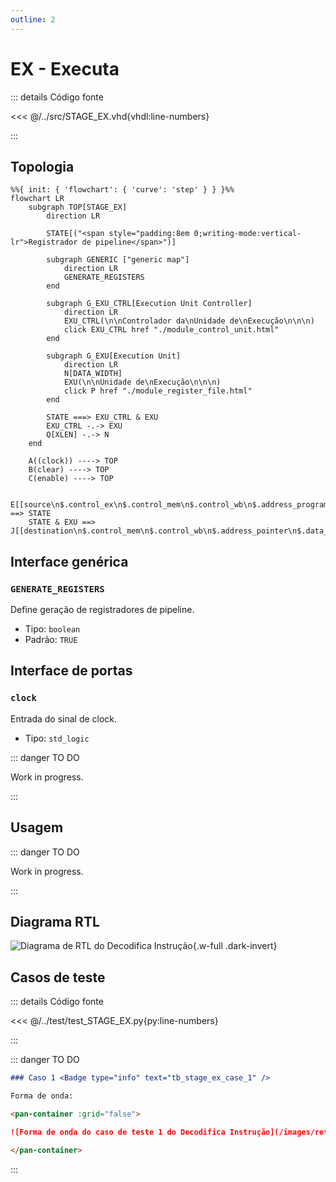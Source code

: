 ```yaml
---
outline: 2
---
```


# EX - Executa

::: details Código fonte <a href="https://github.com/pfeinsper/24a-CTI-RISCV/blob/main/src/STAGE_EX.vhd" target="blank" style="float:right"><Badge type="tip" text="STAGE_EX.vhd &boxbox;" /></a>

<<< @/../src/STAGE_EX.vhd{vhdl:line-numbers}

:::

## Topologia

<pan-container selector=".mermaid">

```mermaid
%%{ init: { 'flowchart': { 'curve': 'step' } } }%%
flowchart LR
    subgraph TOP[STAGE_EX]
        direction LR

        STATE[("<span style="padding:8em 0;writing-mode:vertical-lr">Registrador de pipeline</span>")]

        subgraph GENERIC ["generic map"]
            direction LR
            GENERATE_REGISTERS
        end

        subgraph G_EXU_CTRL[Execution Unit Controller]
            direction LR
            EXU_CTRL(\n\nControlador da\nUnidade de\nExecução\n\n\n)
            click EXU_CTRL href "./module_control_unit.html"
        end

        subgraph G_EXU[Execution Unit]
            direction LR
            N[DATA_WIDTH]
            EXU(\n\nUnidade de\nExecução\n\n\n)
            click P href "./module_register_file.html"
        end

        STATE ===> EXU_CTRL & EXU
        EXU_CTRL -.-> EXU
        Q[XLEN] -.-> N
    end

    A((clock)) ----> TOP
    B(clear) ----> TOP
    C(enable) ----> TOP

    E[[source\n$.control_ex\n$.control_mem\n$.control_wb\n$.address_program\n$.data_source_1\n$.data_source_2\n$.data_immediate\n$.funct_7\n$.funct_3\n$.opcode\n$.select_destination]] ==> STATE
    STATE & EXU ==> J[[destination\n$.control_mem\n$.control_wb\n$.address_pointer\n$.data_source_2\n$.select_destination]]
```

</pan-container>

## Interface genérica

### `GENERATE_REGISTERS` <Badge type="tip" text="GENERIC" />

Define geração de registradores de pipeline.

- Tipo: `boolean `
- Padrão: `TRUE`

## Interface de portas

### `clock` <Badge type="warning" text="INPUT" />

Entrada do sinal de clock.

- Tipo: `std_logic`

::: danger TO DO

Work in progress.

:::

## Usagem

::: danger TO DO

Work in progress.

:::

## Diagrama RTL

<pan-container>

![Diagrama de RTL do Decodifica Instrução](/images/reference/components/stage_ex_netlist.svg){.w-full .dark-invert}

</pan-container>

## Casos de teste

::: details Código fonte <a href="https://github.com/pfeinsper/24a-CTI-RISCV/blob/main/test/test_STAGE_EX.py" target="blank" style="float:right"><Badge type="tip" text="test_STAGE_EX.py &boxbox;" /></a>

<<< @/../test/test_STAGE_EX.py{py:line-numbers}

:::

::: danger TO DO

```md
### Caso 1 <Badge type="info" text="tb_stage_ex_case_1" />

Forma de onda:

<pan-container :grid="false">

![Forma de onda do caso de teste 1 do Decodifica Instrução](/images/reference/components/tb_stage_ex_case_1.svg){.w-full .dark-invert}

</pan-container>

```

:::
